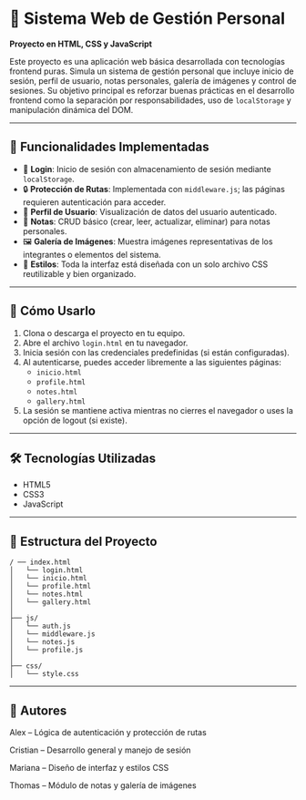 # 📘 Sistema Web de Gestión Personal  
**Proyecto en HTML, CSS y JavaScript**

Este proyecto es una aplicación web básica desarrollada con tecnologías frontend puras. Simula un sistema de gestión personal que incluye inicio de sesión, perfil de usuario, notas personales, galería de imágenes y control de sesiones. Su objetivo principal es reforzar buenas prácticas en el desarrollo frontend como la separación por responsabilidades, uso de `localStorage` y manipulación dinámica del DOM.

---

## 🧠 Funcionalidades Implementadas

- 🔐 **Login**: Inicio de sesión con almacenamiento de sesión mediante `localStorage`.
- 🔒 **Protección de Rutas**: Implementada con `middleware.js`; las páginas requieren autenticación para acceder.
- 👤 **Perfil de Usuario**: Visualización de datos del usuario autenticado.
- 📝 **Notas**: CRUD básico (crear, leer, actualizar, eliminar) para notas personales.
- 🖼️ **Galería de Imágenes**: Muestra imágenes representativas de los integrantes o elementos del sistema.
- 🎨 **Estilos**: Toda la interfaz está diseñada con un solo archivo CSS reutilizable y bien organizado.

---

## 🚀 Cómo Usarlo

1. Clona o descarga el proyecto en tu equipo.
2. Abre el archivo `login.html` en tu navegador.
3. Inicia sesión con las credenciales predefinidas (si están configuradas).
4. Al autenticarse, puedes acceder libremente a las siguientes páginas:
   - `inicio.html`
   - `profile.html`
   - `notes.html`
   - `gallery.html`
5. La sesión se mantiene activa mientras no cierres el navegador o uses la opción de logout (si existe).

---

## 🛠 Tecnologías Utilizadas

- HTML5  
- CSS3  
- JavaScript

---

## 📁 Estructura del Proyecto

```plaintext
/ ── index.html
│   └── login.html
│   └── inicio.html
│   └── profile.html
│   └── notes.html
│   └── gallery.html
│
├── js/
│   └── auth.js
│   └── middleware.js
│   └── notes.js
│   └── profile.js
│
├── css/
│   └── style.css
```

---

## 👥 Autores
Alex – Lógica de autenticación y protección de rutas

Cristian – Desarrollo general y manejo de sesión

Mariana – Diseño de interfaz y estilos CSS

Thomas – Módulo de notas y galería de imágenes

